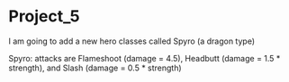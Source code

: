 # Project_5

I am going to add a new hero classes called Spyro (a dragon type)

Spyro:
attacks are Flameshoot (damage = 4.5), Headbutt (damage = 1.5 * strength), and Slash (damage = 0.5 * strength)


